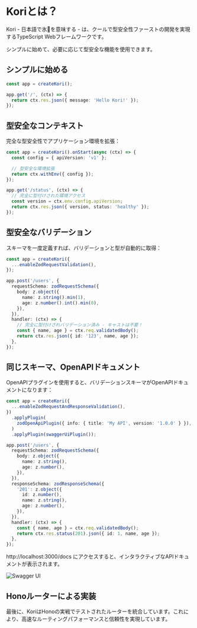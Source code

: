 # Koriとは？

Kori - 日本語で氷🧊を意味する - は、クールで型安全性ファーストの開発を実現するTypeScript Webフレームワークです。

シンプルに始めて、必要に応じて型安全な機能を使用できます。

## シンプルに始める

```typescript
const app = createKori();

app.get('/', (ctx) => {
  return ctx.res.json({ message: 'Hello Kori!' });
});
```

## 型安全なコンテキスト

完全な型安全性でアプリケーション環境を拡張：

```typescript
const app = createKori().onStart(async (ctx) => {
  const config = { apiVersion: 'v1' };

  // 型安全な環境拡張
  return ctx.withEnv({ config });
});

app.get('/status', (ctx) => {
  // 完全に型付けされた環境アクセス
  const version = ctx.env.config.apiVersion;
  return ctx.res.json({ version, status: 'healthy' });
});
```

## 型安全なバリデーション

スキーマを一度定義すれば、バリデーションと型が自動的に取得：

```typescript
const app = createKori({
  ...enableZodRequestValidation(),
});

app.post('/users', {
  requestSchema: zodRequestSchema({
    body: z.object({
      name: z.string().min(1),
      age: z.number().int().min(0),
    }),
  }),
  handler: (ctx) => {
    // 完全に型付けされバリデーション済み - キャストは不要！
    const { name, age } = ctx.req.validatedBody();
    return ctx.res.json({ id: '123', name, age });
  },
});
```

## 同じスキーマ、OpenAPIドキュメント

OpenAPIプラグインを使用すると、バリデーションスキーマがOpenAPIドキュメントになります：

```typescript
const app = createKori({
  ...enableZodRequestAndResponseValidation(),
})
  .applyPlugin(
    zodOpenApiPlugin({ info: { title: 'My API', version: '1.0.0' } }),
  )
  .applyPlugin(swaggerUiPlugin());

app.post('/users', {
  requestSchema: zodRequestSchema({
    body: z.object({
      name: z.string(),
      age: z.number(),
    }),
  }),
  responseSchema: zodResponseSchema({
    '201': z.object({
      id: z.number(),
      name: z.string(),
      age: z.number(),
    }),
  }),
  handler: (ctx) => {
    const { name, age } = ctx.req.validatedBody();
    return ctx.res.status(201).json({ id: 1, name, age });
  },
});
```

http://localhost:3000/docs にアクセスすると、インタラクティブなAPIドキュメントが表示されます。

![Swagger UI](/swagger-ui.png)

## Honoルーターによる実装

最後に、KoriはHonoの実戦でテストされたルーターを統合しています。これにより、高速なルーティングパフォーマンスと信頼性を実現しています。
